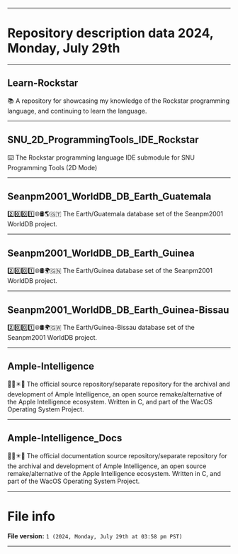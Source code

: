 
***

# Repository description data 2024, Monday, July 29th

---

## Learn-Rockstar

📚️ A repository for showcasing my knowledge of the Rockstar programming language, and continuing to learn the language. 

---

## SNU_2D_ProgrammingTools_IDE_Rockstar

⌨️ The Rockstar programming language IDE submodule for SNU Programming Tools (2D Mode)

---

## Seanpm2001_WorldDB_DB_Earth_Guatemala

2️⃣️0️⃣️0️⃣️1️⃣️🌐️🛢️🌎️🇬🇹️ The Earth/Guatemala database set of the Seanpm2001 WorldDB project.

---

## Seanpm2001_WorldDB_DB_Earth_Guinea

2️⃣️0️⃣️0️⃣️1️⃣️🌐️🛢️🌍️🇬🇳️ The Earth/Guinea database set of the Seanpm2001 WorldDB project.

---

## Seanpm2001_WorldDB_DB_Earth_Guinea-Bissau

2️⃣️0️⃣️0️⃣️1️⃣️🌐️🛢️🌍️🇬🇼️ The Earth/Guinea-Bissau database set of the Seanpm2001 WorldDB project.

---

## Ample-Intelligence

🧠️🍏️✴️💾️ The official source repository/separate repository for the archival and development of Ample Intelligence, an open source remake/alternative of the Apple Intelligence ecosystem. Written in C, and part of the WacOS Operating System Project.

---

## Ample-Intelligence_Docs

🧠️🍏️✴️📖️ The official documentation source repository/separate repository for the archival and development of Ample Intelligence, an open source remake/alternative of the Apple Intelligence ecosystem. Written in C, and part of the WacOS Operating System Project.

***

# File info

**File version:** `1 (2024, Monday, July 29th at 03:58 pm PST)`

***

